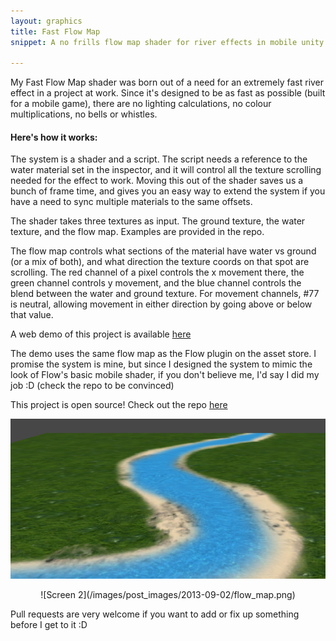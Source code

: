 ```yaml
---
layout: graphics
title: Fast Flow Map
snippet: A no frills flow map shader for river effects in mobile unity games <strong>[Open Source]</strong>

---
```


My Fast Flow Map shader was born out of a need for an extremely fast river effect in a project at work. Since it's designed to be as fast as possible (built for a mobile game), there are no lighting calculations, no colour multiplications, no bells or whistles. 

<h4>Here's how it works: </h4>

The system is a shader and a script. The script needs a reference to the water material set in the inspector, and it will control all the texture scrolling needed for the effect to work. Moving this out of the shader saves us a bunch of frame time, and gives you an easy way to extend the system if you have a need to sync multiple materials to the same offsets. 

The shader takes three textures as input. The ground texture, the water texture, and the flow map. Examples are provided in the repo.

The flow map controls what sections of the material have water vs ground (or a mix of both), and what direction the texture coords on that spot are scrolling. The red channel of a pixel controls the x movement there, the green channel controls y movement, and the blue channel controls the blend between the water and ground texture. For movement channels, #77 is neutral, allowing movement in either direction by going above or below that value. 

A web demo of this project is available [here](/demos/fastflowmap/flowmap_demo.html)

The demo uses the same flow map as the Flow plugin on the asset store. I promise the system is mine, but since I designed the system to mimic the look of Flow's basic mobile shader, if you don't believe me, I'd say I did my job :D (check the repo to be convinced)

This project is open source! Check out the repo [here](https://github.com/khalladay/FastFlowMap) 

![Screen 1](/images/project_screens/flowmap_screen.png)
<div align="center">
![Screen 2](/images/post_images/2013-09-02/flow_map.png)
</div>

Pull requests are very welcome if you want to add or fix up something before I get to it :D